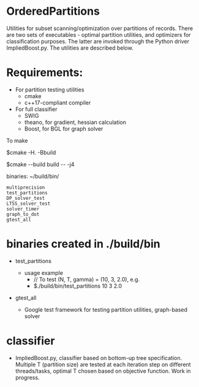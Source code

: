 # OrderedPartitions
Utilities for subset scanning/optimization over partitions of records. There are two sets of executables - optimal partition utilities, and optimizers for classification purposes. The latter are invoked through the Python driver ImpliedBoost.py. The utilities are described below.

# Requirements:
  * For partition testing utilities
    - cmake
    - c++17-compliant compiler
  * For full classifier
    - SWIG
    - theano, for gradient, hessian calculation
    - Boost, for BGL for graph solver

To make

$cmake -H. -Bbuild

$cmake --build build -- -j4

binaries:
~/build/bin/

    multiprecision
    test_partitions
    DP_solver_test
    LTSS_solver_test
    solver_timer
    graph_to_dot
    gtest_all
    
## 

# binaries created in ./build/bin

  * test_partitions
    + usage example 
      - // To test (N, T, gamma) = (10, 3, 2.0), e.g.
      - $./build/bin/test_partitions 10 3 2.0

  * gtest_all
    + Google test framework for testing partition utilities, graph-based solver 

## 

# classifier

  * ImpliedBoost.py, classifier based on bottom-up tree specification. Multiple T (partition size) are tested at each iteration step on different threads/tasks, optimal T chosen based on objective function. Work in progress.
